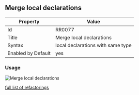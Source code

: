 ## Merge local declarations

Property | Value
--- | ---
Id|RR0077
Title|Merge local declarations
Syntax|local declarations with same type
Enabled by Default|yes

### Usage

![Merge local declarations](../../images/refactorings/MergeLocalDeclarations.png)

[full list of refactorings](Refactorings.md)